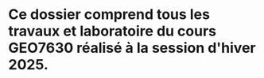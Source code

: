 # Ce dossier comprend tous les travaux et laboratoire du cours GEO7630 réalisé à la session d'hiver 2025.

